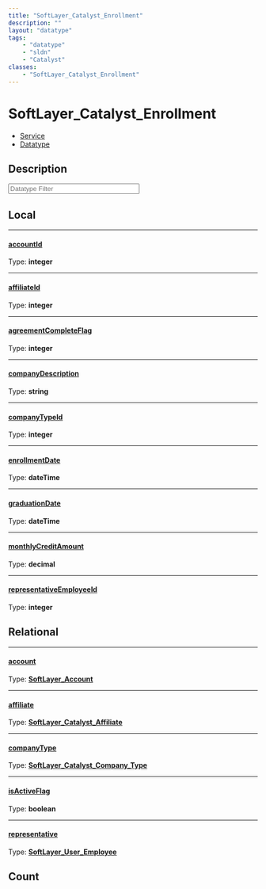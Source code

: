 ```yaml
---
title: "SoftLayer_Catalyst_Enrollment"
description: ""
layout: "datatype"
tags:
    - "datatype"
    - "sldn"
    - "Catalyst"
classes:
    - "SoftLayer_Catalyst_Enrollment"
---
```


# SoftLayer_Catalyst_Enrollment
<div id='service-datatype'>
    <ul id='sldn-reference-tabs'>
    <li id='service'> <a href='/reference/services/SoftLayer_Catalyst_Enrollment' >Service</a></li>    <li id='datatype'> <a href='/reference/datatypes/SoftLayer_Catalyst_Enrollment' >Datatype</a></li>
    </ul>
</div>

## Description 






<!-- Filer BEGIN -->
<div class="view-filters">
        <div class="clearfix">
            <div class="search-input-box">
                <input placeholder="Datatype Filter" onkeyup="titleSearch(inputId='prop-input', divId='properties', elementClass='prop-row')" 
                    type="text" id="prop-input" value="" size="30" maxlength="128" class="form-text">
            </div>
        </div>
</div>
<!-- Filer END -->

<div id="properties" class="content">
<div id="localProperties" class="prop-content" >

## Local
<div class="prop-row">

-----
[accountId]: #accountid
#### [accountId]
  
<span class="type-label">Type: </span>**integer**


</div>
<div class="prop-row">

-----
[affiliateId]: #affiliateid
#### [affiliateId]
  
<span class="type-label">Type: </span>**integer**


</div>
<div class="prop-row">

-----
[agreementCompleteFlag]: #agreementcompleteflag
#### [agreementCompleteFlag]
  
<span class="type-label">Type: </span>**integer**


</div>
<div class="prop-row">

-----
[companyDescription]: #companydescription
#### [companyDescription]
  
<span class="type-label">Type: </span>**string**


</div>
<div class="prop-row">

-----
[companyTypeId]: #companytypeid
#### [companyTypeId]
  
<span class="type-label">Type: </span>**integer**


</div>
<div class="prop-row">

-----
[enrollmentDate]: #enrollmentdate
#### [enrollmentDate]
  
<span class="type-label">Type: </span>**dateTime**


</div>
<div class="prop-row">

-----
[graduationDate]: #graduationdate
#### [graduationDate]
  
<span class="type-label">Type: </span>**dateTime**


</div>
<div class="prop-row">

-----
[monthlyCreditAmount]: #monthlycreditamount
#### [monthlyCreditAmount]
  
<span class="type-label">Type: </span>**decimal**


</div>
<div class="prop-row">

-----
[representativeEmployeeId]: #representativeemployeeid
#### [representativeEmployeeId]
  
<span class="type-label">Type: </span>**integer**


</div>
</div>
<!-- LOCAL PROPERTY END -->

<div id="relationalProperties"  class="prop-content" >

## Relational
<div class="prop-row">

-----
[account]: #account
#### [account]
  
<span class="type-label">Type: </span>**<a href='/reference/datatypes/SoftLayer_Account'>SoftLayer_Account </a>**


</div>
<div class="prop-row">

-----
[affiliate]: #affiliate
#### [affiliate]
  
<span class="type-label">Type: </span>**<a href='/reference/datatypes/SoftLayer_Catalyst_Affiliate'>SoftLayer_Catalyst_Affiliate </a>**


</div>
<div class="prop-row">

-----
[companyType]: #companytype
#### [companyType]
  
<span class="type-label">Type: </span>**<a href='/reference/datatypes/SoftLayer_Catalyst_Company_Type'>SoftLayer_Catalyst_Company_Type </a>**


</div>
<div class="prop-row">

-----
[isActiveFlag]: #isactiveflag
#### [isActiveFlag]
  
<span class="type-label">Type: </span>**boolean**


</div>
<div class="prop-row">

-----
[representative]: #representative
#### [representative]
  
<span class="type-label">Type: </span>**<a href='/reference/datatypes/SoftLayer_User_Employee'>SoftLayer_User_Employee </a>**


</div>

## Count
</div>


